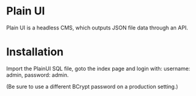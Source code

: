 # Plain UI
Plain UI is a headless CMS, which outputs JSON file data through an API.

# Installation

Import the PlainUI SQL file, goto the index page and login with: username: admin, password: admin. 

(Be sure to use a different BCrypt password on a production setting.)
